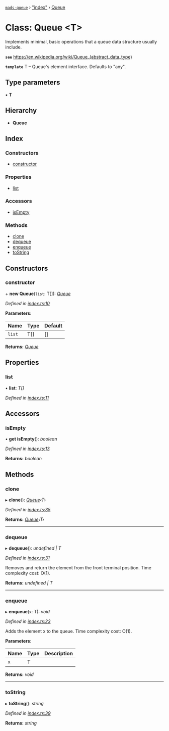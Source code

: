 [`mads-queue`](../README.md) › ["index"](../modules/_index_.md) › [Queue](_index_.queue.md)

# Class: Queue <**T**>

Implements minimal, basic operations that a queue data structure usually
include.

**`see`** https://en.wikipedia.org/wiki/Queue_(abstract_data_type)

**`template`** T – Queue's element interface. Defaults to "any".

## Type parameters

▪ **T**

## Hierarchy

* **Queue**

## Index

### Constructors

* [constructor](_index_.queue.md#constructor)

### Properties

* [list](_index_.queue.md#list)

### Accessors

* [isEmpty](_index_.queue.md#isempty)

### Methods

* [clone](_index_.queue.md#clone)
* [dequeue](_index_.queue.md#dequeue)
* [enqueue](_index_.queue.md#enqueue)
* [toString](_index_.queue.md#tostring)

## Constructors

###  constructor

\+ **new Queue**(`list`: T[]): *[Queue](_index_.queue.md)*

*Defined in [index.ts:10](https://github.com/Bartozzz/mads/blob/38b6193/packages/mads-queue/src/index.ts#L10)*

**Parameters:**

Name | Type | Default |
------ | ------ | ------ |
`list` | T[] | [] |

**Returns:** *[Queue](_index_.queue.md)*

## Properties

###  list

• **list**: *T[]*

*Defined in [index.ts:11](https://github.com/Bartozzz/mads/blob/38b6193/packages/mads-queue/src/index.ts#L11)*

## Accessors

###  isEmpty

• **get isEmpty**(): *boolean*

*Defined in [index.ts:13](https://github.com/Bartozzz/mads/blob/38b6193/packages/mads-queue/src/index.ts#L13)*

**Returns:** *boolean*

## Methods

###  clone

▸ **clone**(): *[Queue](_index_.queue.md)‹T›*

*Defined in [index.ts:35](https://github.com/Bartozzz/mads/blob/38b6193/packages/mads-queue/src/index.ts#L35)*

**Returns:** *[Queue](_index_.queue.md)‹T›*

___

###  dequeue

▸ **dequeue**(): *undefined | T*

*Defined in [index.ts:31](https://github.com/Bartozzz/mads/blob/38b6193/packages/mads-queue/src/index.ts#L31)*

Removes and return the element from the front terminal position.
Time complexity cost: O(1).

**Returns:** *undefined | T*

___

###  enqueue

▸ **enqueue**(`x`: T): *void*

*Defined in [index.ts:23](https://github.com/Bartozzz/mads/blob/38b6193/packages/mads-queue/src/index.ts#L23)*

Adds the element x to the queue.
Time complexity cost: O(1).

**Parameters:**

Name | Type | Description |
------ | ------ | ------ |
`x` | T |   |

**Returns:** *void*

___

###  toString

▸ **toString**(): *string*

*Defined in [index.ts:39](https://github.com/Bartozzz/mads/blob/38b6193/packages/mads-queue/src/index.ts#L39)*

**Returns:** *string*
